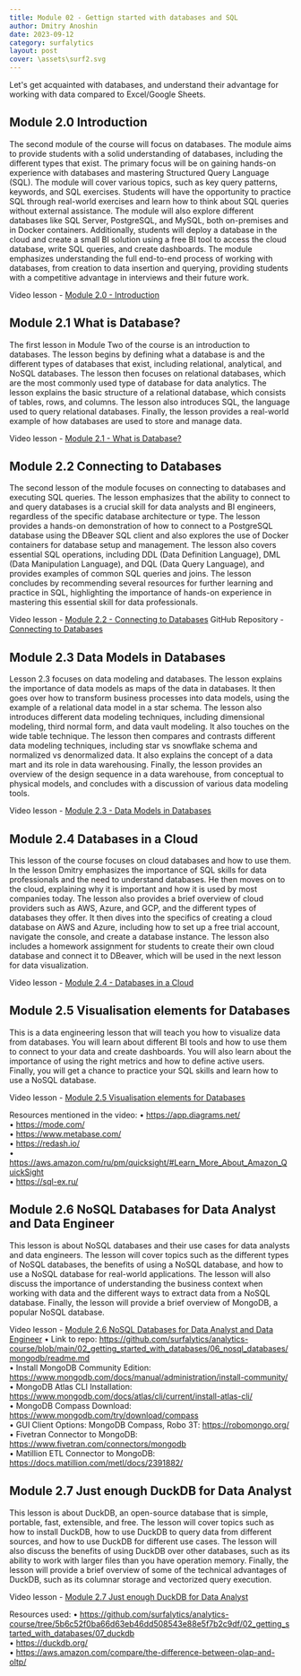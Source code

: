 ```yaml
---
title: Module 02 - Gettign started with databases and SQL
author: Dmitry Anoshin 
date: 2023-09-12
category: surfalytics
layout: post
cover: \assets\surf2.svg
---
```


Let's get acquainted with databases, and understand their advantage for working with data compared to Excel/Google Sheets.

Module 2.0 Introduction
-------------

The second module of the course will focus on databases. The module aims to provide students with a solid understanding of databases, including the different types that exist. The primary focus will be on gaining hands-on experience with databases and mastering Structured Query Language (SQL). The module will cover various topics, such as key query patterns, keywords, and SQL exercises. Students will have the opportunity to practice SQL through real-world exercises and learn how to think about SQL queries without external assistance. The module will also explore different databases like SQL Server, PostgreSQL, and MySQL, both on-premises and in Docker containers. Additionally, students will deploy a database in the cloud and create a small BI solution using a free BI tool to access the cloud database, write SQL queries, and create dashboards. The module emphasizes understanding the full end-to-end process of working with databases, from creation to data insertion and querying, providing students with a competitive advantage in interviews and their future work. 

Video lesson - [Module 2.0 - Introduction](https://youtu.be/GxLpe97h0tY)

Module 2.1 What is Database?
-------------

The first lesson in Module Two of the course is an introduction to databases. The lesson begins by defining what a database is and the different types of databases that exist, including relational, analytical, and NoSQL databases. The lesson then focuses on relational databases, which are the most commonly used type of database for data analytics. The lesson explains the basic structure of a relational database, which consists of tables, rows, and columns. The lesson also introduces SQL, the language used to query relational databases. Finally, the lesson provides a real-world example of how databases are used to store and manage data. 

Video lesson - [Module 2.1 - What is Database?](https://youtu.be/Chusfir1KDIQ)

Module 2.2 Connecting to Databases
-------------

The second lesson of the module focuses on connecting to databases and executing SQL queries. The lesson emphasizes that the ability to connect to and query databases is a crucial skill for data analysts and BI engineers, regardless of the specific database architecture or type. The lesson provides a hands-on demonstration of how to connect to a PostgreSQL database using the DBeaver SQL client and also explores the use of Docker containers for database setup and management. The lesson also covers essential SQL operations, including DDL (Data Definition Language), DML (Data Manipulation Language), and DQL (Data Query Language), and provides examples of common SQL queries and joins. The lesson concludes by recommending several resources for further learning and practice in SQL, highlighting the importance of hands-on experience in mastering this essential skill for data professionals. 

Video lesson - [Module 2.2 - Connecting to Databases](https://youtu.be/cxgW0rLn8lU)
GitHub Repository - [Connecting to Databases](https://github.com/surfalytics/analytics-course/tree/main/02_getting_started_with_databases/02_connecting_databases)

Module 2.3 Data Models in Databases
-------------
Lesson 2.3 focuses on data modeling and databases. The lesson explains the importance of data models as maps of the data in databases. It then goes over how to transform business processes into data models, using the example of a relational data model in a star schema. The lesson also introduces different data modeling techniques, including dimensional modeling, third normal form, and data vault modeling. It also touches on the wide table technique. The lesson then compares and contrasts different data modeling techniques, including star vs snowflake schema and normalized vs denormalized data. It also explains the concept of a data mart and its role in data warehousing. Finally, the lesson provides an overview of the design sequence in a data warehouse, from conceptual to physical models, and concludes with a discussion of various data modeling tools.

Video lesson - [Module 2.3 - Data Models in Databases](https://youtu.be/WW3FMSFtoAA)

Module 2.4 Databases in a Cloud
-------------
This lesson of the course focuses on cloud databases and how to use them. In the lesson Dmitry emphasizes the importance of SQL skills for data professionals and the need to understand databases. He then moves on to the cloud, explaining why it is important and how it is used by most companies today. The lesson also provides a brief overview of cloud providers such as AWS, Azure, and GCP, and the different types of databases they offer. It then dives into the specifics of creating a cloud database on AWS and Azure, including how to set up a free trial account, navigate the console, and create a database instance. The lesson also includes a homework assignment for students to create their own cloud database and connect it to DBeaver, which will be used in the next lesson for data visualization.

Video lesson - [Module 2.4 - Databases in a Cloud](https://youtu.be/u9Xll2a43xc)

Module 2.5 Visualisation elements for Databases
-------------
This is a data engineering lesson that will teach you how to visualize data from databases. You will learn about different BI tools and how to use them to connect to your data and create dashboards. You will also learn about the importance of using the right metrics and how to define active users. Finally, you will get a chance to practice your SQL skills and learn how to use a NoSQL database.

Video lesson - [Module 2.5 Visualisation elements for Databases](https://youtu.be/8zH2iaRHogM)

Resources mentioned in the video:
 • https://app.diagrams.net/ <br>
 • https://mode.com/ <br>
 • https://www.metabase.com/ <br>
 • https://redash.io/ <br>
 • https://aws.amazon.com/ru/pm/quicksight/#Learn_More_About_Amazon_QuickSight <br>
 • https://sql-ex.ru/

Module 2.6 NoSQL Databases for Data Analyst and Data Engineer
-------------
This lesson is about NoSQL databases and their use cases for data analysts and data engineers.  The lesson will cover topics such as the different types of NoSQL databases, the benefits of using a NoSQL database, and how to use a NoSQL database for real-world applications.  The lesson will also discuss the importance of understanding the business context when working with data and the different ways to extract data from a NoSQL database.  Finally, the lesson will provide a brief overview of MongoDB, a popular NoSQL database.    

Video lesson - [Module 2.6 NoSQL Databases for Data Analyst and Data Engineer](https://youtu.be/bzTfn7WI5h8)
• Link to repo: https://github.com/surfalytics/analytics-course/blob/main/02_getting_started_with_databases/06_nosql_databases/mongodb/readme.md <br>
• Install MongoDB Community Edition: https://www.mongodb.com/docs/manual/administration/install-community/ <br>
• MongoDB Atlas CLI Installation: https://www.mongodb.com/docs/atlas/cli/current/install-atlas-cli/ <br>
• MongoDB Compass Download: https://www.mongodb.com/try/download/compass <br>
• GUI Client Options: MongoDB Compass, Robo 3T: https://robomongo.org/ <br>
• Fivetran Connector to MongoDB: https://www.fivetran.com/connectors/mongodb <br>
• Matillion ETL Connector to MongoDB: https://docs.matillion.com/metl/docs/2391882/

Module 2.7 Just enough DuckDB for Data Analyst
-------------
This lesson is about DuckDB, an open-source database that is simple, portable, fast, extensible, and free.  The lesson will cover topics such as how to install DuckDB, how to use DuckDB to query data from different sources, and how to use DuckDB for different use cases.  The lesson will also discuss the benefits of using DuckDB over other databases, such as its ability to work with larger files than you have operation memory.  Finally, the lesson will provide a brief overview of some of the technical advantages of DuckDB, such as its columnar storage and vectorized query execution. 

Video lesson - [Module 2.7 Just enough DuckDB for Data Analyst](https://youtu.be/Wo82r-YLN-U)

Resources used:
 • https://github.com/surfalytics/analytics-course/tree/5b6c52f0ba66d63eb46dd508543e88e5f7b2c9df/02_getting_started_with_databases/07_duckdb <br>
 • https://duckdb.org/ <br>
 • https://aws.amazon.com/compare/the-difference-between-olap-and-oltp/


